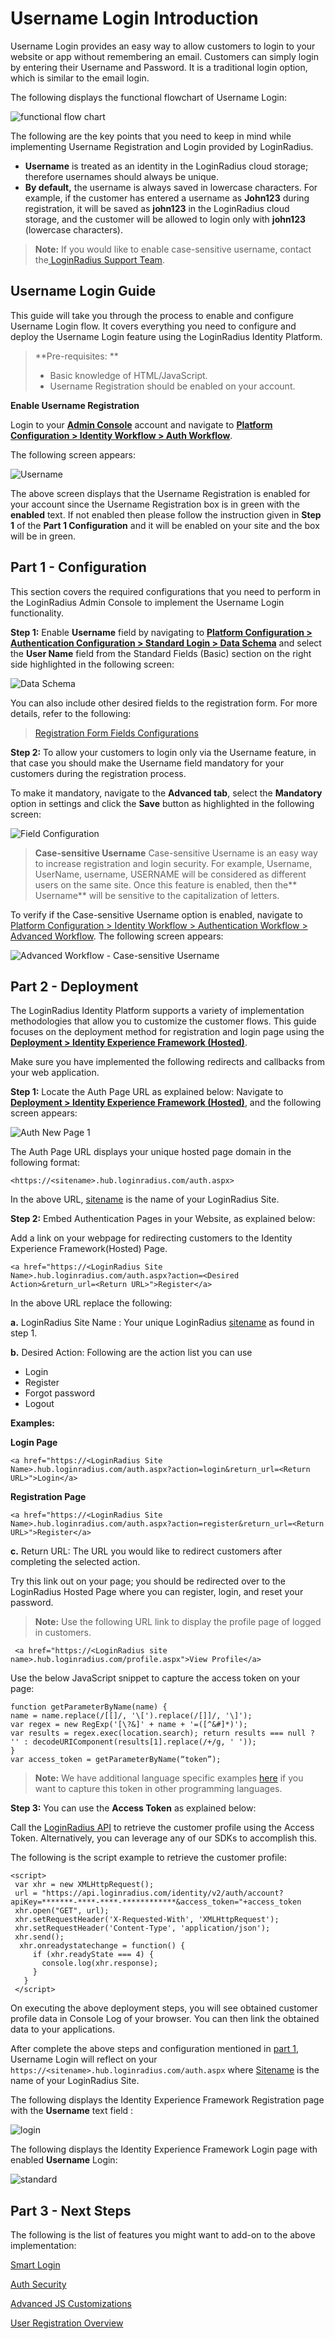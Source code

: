 # Username Login Introduction

Username Login provides an easy way to allow customers to login to your website or app without remembering an email. Customers can simply login by entering their Username and Password. It is a traditional login option, which is similar to the email login.

The following displays the functional flowchart of Username Login:

![functional flow chart](https://apidocs.lrcontent.com/images/1_286555e7739e045fc65.34920017.png "UserName Login")

The following are the key points that you need to keep in mind while implementing Username Registration and Login provided by LoginRadius.

- **Username** is treated as an identity in the LoginRadius cloud storage; therefore usernames should always be unique.
- **By default,** the username is always saved in lowercase characters.
  For example, if the customer has entered a username as **John123** during registration, it will be saved as **john123** in the LoginRadius cloud storage, and the customer will be allowed to login only with **john123** (lowercase characters).

> **Note:** If you would like to enable case-sensitive username, contact the[ LoginRadius Support Team](https://adminconsole.loginradius.com/support/tickets/open-a-new-ticket).

## Username Login Guide

This guide will take you through the process to enable and configure Username Login flow. It covers everything you need to configure and deploy the Username Login feature using the LoginRadius Identity Platform.

> **Pre-requisites: **
>
> - Basic knowledge of HTML/JavaScript.
> - Username Registration should be enabled on your account.

**Enable Username Registration**

Login to your [**Admin Console**](https://adminconsole.loginradius.com/) account and navigate to [**Platform Configuration > Identity Workflow > Auth Workflow**](https://adminconsole.loginradius.com/platform-configuration/identity-workflow/authentication-workflow/account-workflow).

The following screen appears:

![Username](https://apidocs.lrcontent.com/images/username_166155e7c821252b488.01393345.png "Username")

The above screen displays that the Username Registration is enabled for your account since the Username Registration box is in green with the **enabled** text. If not enabled then please follow the instruction given in **Step 1** of the **Part 1 Configuration** and it will be enabled on your site and the box will be in green.

## Part 1 - Configuration

This section covers the required configurations that you need to perform in the LoginRadius Admin Console to implement the Username Login functionality.

**Step 1:** Enable **Username** field by navigating to [**Platform Configuration > Authentication Configuration > Standard Login > Data Schema**](https://adminconsole.loginradius.com/platform-configuration/authentication-configuration/standard-login/data-schema)
and select the **User Name** field from the Standard Fields (Basic) section on the right side highlighted in the following screen:

![Data Schema](https://apidocs.lrcontent.com/images/3_88485e771f0fecc528.51682804.png "Add user name field")

You can also include other desired fields to the registration form. For more details, refer to the following:

> [Registration Form Fields Configurations](/authentication/quick-start/standard-login/#partconfiguration1)

**Step 2:** To allow your customers to login only via the Username feature, in that case you should make the Username field mandatory for your customers during the registration process.

To make it mandatory, navigate to the **Advanced tab**, select the **Mandatory** option in settings and click the **Save** button as highlighted in the following screen:

![Field Configuration](https://apidocs.lrcontent.com/images/4_150715e772057d50632.51998826.png "stad field Config")

> **Case-sensitive Username**
> Case-sensitive Username is an easy way to increase registration and login security. For example, Username, UserName, username, USERNAME will be considered as different users on the same site. Once this feature is enabled, then the** Username** will be sensitive to the capitalization of letters.

To verify if the Case-sensitive Username option is enabled, navigate to [Platform Configuration > Identity Workflow > Authentication Workflow > Advanced Workflow](https://adminconsole.loginradius.com/platform-configuration/identity-workflow/authentication-workflow/advanced-workflow). The following screen appears:

![Advanced Workflow - Case-sensitive Username](https://apidocs.lrcontent.com/images/Advanced-Workflow---Case-sensitive-Username_239616281ff38236492.30569322.png "Advanced Workflow - Case-sensitive Username")

## Part 2 - Deployment

The LoginRadius Identity Platform supports a variety of implementation methodologies that allow you to customize the customer flows. This guide focuses on the deployment method for registration and login page using the [**Deployment > Identity Experience Framework (Hosted)**](https://adminconsole.loginradius.com/deployment/idx).

Make sure you have implemented the following redirects and callbacks from your web application.

**Step 1:** Locate the Auth Page URL as explained below:
Navigate to [**Deployment > Identity Experience Framework (Hosted)**](https://adminconsole.loginradius.com/deployment/idx), and the following screen appears:

![Auth New Page 1  ](https://apidocs.lrcontent.com/images/1_302836204086435b412.59992184.png "Auth New Page 1 ")

The Auth Page URL displays your unique hosted page domain in the following format:

```
<https://<sitename>.hub.loginradius.com/auth.aspx>

```

In the above URL, [sitename](/api/v2/admin-console/deployment/get-site-app-name/) is the name of your LoginRadius Site.

**Step 2:** Embed Authentication Pages in your Website, as explained below:

Add a link on your webpage for redirecting customers to the Identity Experience Framework(Hosted) Page.

```
<a href="https://<LoginRadius Site Name>.hub.loginradius.com/auth.aspx?action=<Desired Action>&return_url=<Return URL>">Register</a>
```

In the above URL replace the following:

**a.** LoginRadius Site Name : Your unique LoginRadius [sitename](/api/v2/admin-console/deployment/get-site-app-name/) as found in step 1.

**b.** Desired Action: Following are the action list you can use

- Login
- Register
- Forgot password
- Logout

**Examples:**

**Login Page**

```
<a href="https://<LoginRadius Site Name>.hub.loginradius.com/auth.aspx?action=login&return_url=<Return URL>">Login</a>
```

**Registration Page**

```
<a href="https://<LoginRadius Site Name>.hub.loginradius.com/auth.aspx?action=register&return_url=<Return URL>">Register</a>

```

**c.** Return URL: The URL you would like to redirect customers after completing the selected action.

Try this link out on your page; you should be redirected over to the LoginRadius Hosted Page where you can register, login, and reset your password.

> **Note:** Use the following URL link to display the profile page of logged in customers.

```
 <a href="https://<LoginRadius site name>.hub.loginradius.com/profile.aspx">View Profile</a>

```

Use the below JavaScript snippet to capture the access token on your page:

```
function getParameterByName(name) {
name = name.replace(/[[]/, '\[').replace(/[]]/, '\]');
var regex = new RegExp('[\?&]' + name + '=([^&#]*)');
var results = regex.exec(location.search); return results === null ? '' : decodeURIComponent(results[1].replace(/+/g, ' '));
}
var access_token = getParameterByName(“token”);
```

> **Note:** We have additional language specific examples [here](/api/v2/deployment/identity-experience-framework/hosted/usage/#tokenhandling1) if you want to capture this token in other programming languages.

**Step 3:** You can use the **Access Token** as explained below:

Call the [LoginRadius API](/api/v2/customer-identity-api/authentication/auth-read-profiles-by-token/) to retrieve the customer profile using the Access Token. Alternatively, you can leverage any of our SDKs to accomplish this.

The following is the script example to retrieve the customer profile:

```
<script>
 var xhr = new XMLHttpRequest();
 url = "https://api.loginradius.com/identity/v2/auth/account?apiKey=*******-****-****-************&access_token="+access_token
 xhr.open("GET", url);
 xhr.setRequestHeader('X-Requested-With', 'XMLHttpRequest');
 xhr.setRequestHeader('Content-Type', 'application/json');
 xhr.send();
  xhr.onreadystatechange = function() {
     if (xhr.readyState === 4) {
       console.log(xhr.response);
     }
   }
 </script>
```

On executing the above deployment steps, you will see obtained customer profile data in Console Log of your browser. You can then link the obtained data to your applications.

After complete the above steps and configuration mentioned in [part 1](#partconfiguration1), Username Login will reflect on your `https://<sitename>.hub.loginradius.com/auth.aspx` where [Sitename](/api/v2/admin-console/deployment/get-site-app-name/) is the name of your LoginRadius Site.

The following displays the Identity Experience Framework Registration page with the **Username** text field :

![login](https://apidocs.lrcontent.com/images/7_83985e772b73786598.12700445.png)

The following displays the Identity Experience Framework Login page with enabled **Username** Login:

![standard](https://apidocs.lrcontent.com/images/8_264945e772b80e13e50.24231785.png)

## Part 3 - Next Steps

The following is the list of features you might want to add-on to the above implementation:

[Smart Login](/authentication/tutorial/smart-login/)

[Auth Security](/api/v2/admin-console/platform-security/auth-security-configuration/#auth-security)

[Advanced JS Customizations](/api/v2/deployment/js-libraries/advanced-js-customizations/#changingusername8)

[User Registration Overview](/api/v2/customer-identity-api/overview/)
